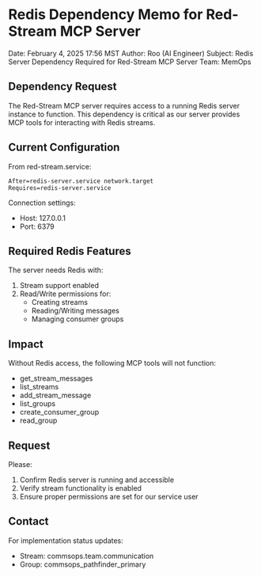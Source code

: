 # Redis Dependency Memo for Red-Stream MCP Server
Date: February 4, 2025 17:56 MST
Author: Roo (AI Engineer)
Subject: Redis Server Dependency Required for Red-Stream MCP Server
Team: MemOps

## Dependency Request
The Red-Stream MCP server requires access to a running Redis server instance to function. This dependency is critical as our server provides MCP tools for interacting with Redis streams.

## Current Configuration
From red-stream.service:
```
After=redis-server.service network.target
Requires=redis-server.service
```

Connection settings:
- Host: 127.0.0.1
- Port: 6379

## Required Redis Features
The server needs Redis with:
1. Stream support enabled
2. Read/Write permissions for:
   - Creating streams
   - Reading/Writing messages
   - Managing consumer groups

## Impact
Without Redis access, the following MCP tools will not function:
- get_stream_messages
- list_streams
- add_stream_message
- list_groups
- create_consumer_group
- read_group

## Request
Please:
1. Confirm Redis server is running and accessible
2. Verify stream functionality is enabled
3. Ensure proper permissions are set for our service user

## Contact
For implementation status updates:
- Stream: commsops.team.communication
- Group: commsops_pathfinder_primary